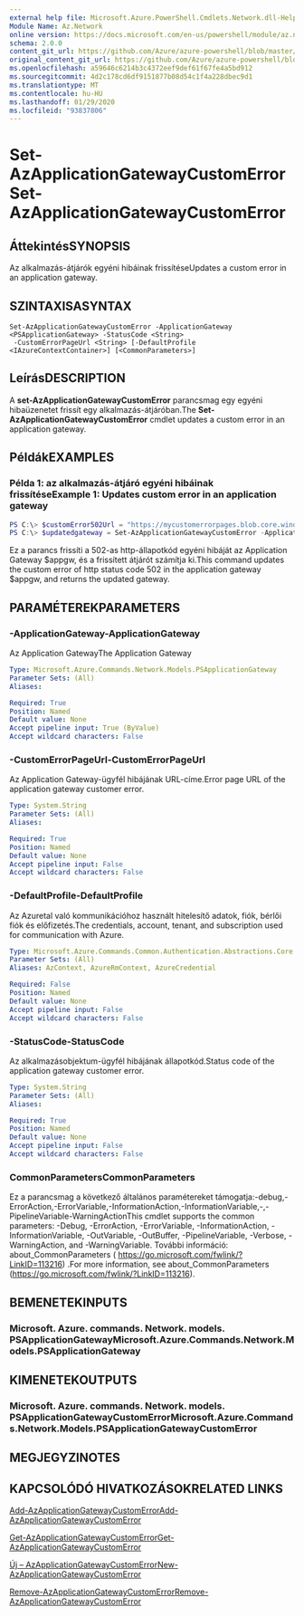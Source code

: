 ```yaml
---
external help file: Microsoft.Azure.PowerShell.Cmdlets.Network.dll-Help.xml
Module Name: Az.Network
online version: https://docs.microsoft.com/en-us/powershell/module/az.network/set-azapplicationgatewaycustomerror
schema: 2.0.0
content_git_url: https://github.com/Azure/azure-powershell/blob/master/src/Network/Network/help/Set-AzApplicationGatewayCustomError.md
original_content_git_url: https://github.com/Azure/azure-powershell/blob/master/src/Network/Network/help/Set-AzApplicationGatewayCustomError.md
ms.openlocfilehash: a59646c6214b3c4372eef9def61f67fe4a5bd912
ms.sourcegitcommit: 4d2c178cd6df9151877b08d54c1f4a228dbec9d1
ms.translationtype: MT
ms.contentlocale: hu-HU
ms.lasthandoff: 01/29/2020
ms.locfileid: "93837806"
---
```

# <span data-ttu-id="9d65b-101">Set-AzApplicationGatewayCustomError</span><span class="sxs-lookup"><span data-stu-id="9d65b-101">Set-AzApplicationGatewayCustomError</span></span>

## <span data-ttu-id="9d65b-102">Áttekintés</span><span class="sxs-lookup"><span data-stu-id="9d65b-102">SYNOPSIS</span></span>
<span data-ttu-id="9d65b-103">Az alkalmazás-átjárók egyéni hibáinak frissítése</span><span class="sxs-lookup"><span data-stu-id="9d65b-103">Updates a custom error in an application gateway.</span></span>

## <span data-ttu-id="9d65b-104">SZINTAXISA</span><span class="sxs-lookup"><span data-stu-id="9d65b-104">SYNTAX</span></span>

```
Set-AzApplicationGatewayCustomError -ApplicationGateway <PSApplicationGateway> -StatusCode <String>
 -CustomErrorPageUrl <String> [-DefaultProfile <IAzureContextContainer>] [<CommonParameters>]
```

## <span data-ttu-id="9d65b-105">Leírás</span><span class="sxs-lookup"><span data-stu-id="9d65b-105">DESCRIPTION</span></span>
<span data-ttu-id="9d65b-106">A **set-AzApplicationGatewayCustomError** parancsmag egy egyéni hibaüzenetet frissít egy alkalmazás-átjáróban.</span><span class="sxs-lookup"><span data-stu-id="9d65b-106">The **Set-AzApplicationGatewayCustomError** cmdlet updates a custom error in an application gateway.</span></span>

## <span data-ttu-id="9d65b-107">Példák</span><span class="sxs-lookup"><span data-stu-id="9d65b-107">EXAMPLES</span></span>

### <span data-ttu-id="9d65b-108">Példa 1: az alkalmazás-átjáró egyéni hibáinak frissítése</span><span class="sxs-lookup"><span data-stu-id="9d65b-108">Example 1: Updates custom error in an application gateway</span></span>
```powershell
PS C:\> $customError502Url = "https://mycustomerrorpages.blob.core.windows.net/errorpages/502.htm"
PS C:\> $updatedgateway = Set-AzApplicationGatewayCustomError -ApplicationGateway $appgw -StatusCode HttpStatus502 -CustomErrorPageUrl $customError502Url
```

<span data-ttu-id="9d65b-109">Ez a parancs frissíti a 502-as http-állapotkód egyéni hibáját az Application Gateway $appgw, és a frissített átjárót számítja ki.</span><span class="sxs-lookup"><span data-stu-id="9d65b-109">This command updates the custom error of http status code 502 in the application gateway $appgw, and returns the updated gateway.</span></span>

## <span data-ttu-id="9d65b-110">PARAMÉTEREK</span><span class="sxs-lookup"><span data-stu-id="9d65b-110">PARAMETERS</span></span>

### <span data-ttu-id="9d65b-111">-ApplicationGateway</span><span class="sxs-lookup"><span data-stu-id="9d65b-111">-ApplicationGateway</span></span>
<span data-ttu-id="9d65b-112">Az Application Gateway</span><span class="sxs-lookup"><span data-stu-id="9d65b-112">The Application Gateway</span></span>

```yaml
Type: Microsoft.Azure.Commands.Network.Models.PSApplicationGateway
Parameter Sets: (All)
Aliases:

Required: True
Position: Named
Default value: None
Accept pipeline input: True (ByValue)
Accept wildcard characters: False
```

### <span data-ttu-id="9d65b-113">-CustomErrorPageUrl</span><span class="sxs-lookup"><span data-stu-id="9d65b-113">-CustomErrorPageUrl</span></span>
<span data-ttu-id="9d65b-114">Az Application Gateway-ügyfél hibájának URL-címe.</span><span class="sxs-lookup"><span data-stu-id="9d65b-114">Error page URL of the application gateway customer error.</span></span>

```yaml
Type: System.String
Parameter Sets: (All)
Aliases:

Required: True
Position: Named
Default value: None
Accept pipeline input: False
Accept wildcard characters: False
```

### <span data-ttu-id="9d65b-115">-DefaultProfile</span><span class="sxs-lookup"><span data-stu-id="9d65b-115">-DefaultProfile</span></span>
<span data-ttu-id="9d65b-116">Az Azuretal való kommunikációhoz használt hitelesítő adatok, fiók, bérlői fiók és előfizetés.</span><span class="sxs-lookup"><span data-stu-id="9d65b-116">The credentials, account, tenant, and subscription used for communication with Azure.</span></span>

```yaml
Type: Microsoft.Azure.Commands.Common.Authentication.Abstractions.Core.IAzureContextContainer
Parameter Sets: (All)
Aliases: AzContext, AzureRmContext, AzureCredential

Required: False
Position: Named
Default value: None
Accept pipeline input: False
Accept wildcard characters: False
```

### <span data-ttu-id="9d65b-117">-StatusCode</span><span class="sxs-lookup"><span data-stu-id="9d65b-117">-StatusCode</span></span>
<span data-ttu-id="9d65b-118">Az alkalmazásobjektum-ügyfél hibájának állapotkód.</span><span class="sxs-lookup"><span data-stu-id="9d65b-118">Status code of the application gateway customer error.</span></span>

```yaml
Type: System.String
Parameter Sets: (All)
Aliases:

Required: True
Position: Named
Default value: None
Accept pipeline input: False
Accept wildcard characters: False
```

### <span data-ttu-id="9d65b-119">CommonParameters</span><span class="sxs-lookup"><span data-stu-id="9d65b-119">CommonParameters</span></span>
<span data-ttu-id="9d65b-120">Ez a parancsmag a következő általános paramétereket támogatja:-debug,-ErrorAction,-ErrorVariable,-InformationAction,-InformationVariable,-,-PipelineVariable-WarningAction</span><span class="sxs-lookup"><span data-stu-id="9d65b-120">This cmdlet supports the common parameters: -Debug, -ErrorAction, -ErrorVariable, -InformationAction, -InformationVariable, -OutVariable, -OutBuffer, -PipelineVariable, -Verbose, -WarningAction, and -WarningVariable.</span></span> <span data-ttu-id="9d65b-121">További információ: about_CommonParameters ( https://go.microsoft.com/fwlink/?LinkID=113216) .</span><span class="sxs-lookup"><span data-stu-id="9d65b-121">For more information, see about_CommonParameters (https://go.microsoft.com/fwlink/?LinkID=113216).</span></span>

## <span data-ttu-id="9d65b-122">BEMENETEK</span><span class="sxs-lookup"><span data-stu-id="9d65b-122">INPUTS</span></span>

### <span data-ttu-id="9d65b-123">Microsoft. Azure. commands. Network. models. PSApplicationGateway</span><span class="sxs-lookup"><span data-stu-id="9d65b-123">Microsoft.Azure.Commands.Network.Models.PSApplicationGateway</span></span>

## <span data-ttu-id="9d65b-124">KIMENETEK</span><span class="sxs-lookup"><span data-stu-id="9d65b-124">OUTPUTS</span></span>

### <span data-ttu-id="9d65b-125">Microsoft. Azure. commands. Network. models. PSApplicationGatewayCustomError</span><span class="sxs-lookup"><span data-stu-id="9d65b-125">Microsoft.Azure.Commands.Network.Models.PSApplicationGatewayCustomError</span></span>

## <span data-ttu-id="9d65b-126">MEGJEGYZI</span><span class="sxs-lookup"><span data-stu-id="9d65b-126">NOTES</span></span>

## <span data-ttu-id="9d65b-127">KAPCSOLÓDÓ HIVATKOZÁSOK</span><span class="sxs-lookup"><span data-stu-id="9d65b-127">RELATED LINKS</span></span>

[<span data-ttu-id="9d65b-128">Add-AzApplicationGatewayCustomError</span><span class="sxs-lookup"><span data-stu-id="9d65b-128">Add-AzApplicationGatewayCustomError</span></span>](./Add-AzApplicationGatewayCustomError.md)

[<span data-ttu-id="9d65b-129">Get-AzApplicationGatewayCustomError</span><span class="sxs-lookup"><span data-stu-id="9d65b-129">Get-AzApplicationGatewayCustomError</span></span>](./Get-AzApplicationGatewayCustomError.md)

[<span data-ttu-id="9d65b-130">Új – AzApplicationGatewayCustomError</span><span class="sxs-lookup"><span data-stu-id="9d65b-130">New-AzApplicationGatewayCustomError</span></span>](./New-AzApplicationGatewayCustomError.md)

[<span data-ttu-id="9d65b-131">Remove-AzApplicationGatewayCustomError</span><span class="sxs-lookup"><span data-stu-id="9d65b-131">Remove-AzApplicationGatewayCustomError</span></span>](./Remove-AzApplicationGatewayCustomError.md)
